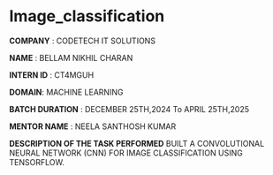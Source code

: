 # Image_classification

**COMPANY** : CODETECH IT SOLUTIONS

**NAME** : BELLAM NIKHIL CHARAN

**INTERN ID** : CT4MGUH

**DOMAIN**: MACHINE LEARNING

**BATCH DURATION** : DECEMBER 25TH,2024 To APRIL 25TH,2025

**MENTOR NAME** : NEELA SANTHOSH KUMAR

**DESCRIPTION OF THE TASK PERFORMED**
BUILT A CONVOLUTIONAL NEURAL NETWORK (CNN) FOR IMAGE CLASSIFICATION USING TENSORFLOW.
